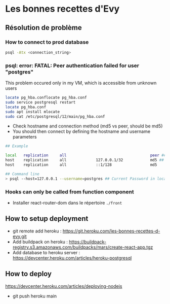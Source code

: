 # Les bonnes recettes d'Evy

## Résolution de problème

### How to connect to prod database

```bash
psql -Atx <connection_string>
```

### psql: error: FATAL:  Peer authentication failed for user "postgres"

This problem occured only in my VM, which is accessible from unknown users

```bash
locate pg_hba.conflocate pg_hba.conf
sudo service postgresql restart
locate pg_hba.conf
sudo apt install mlocate
sudo cat /etc/postgresql/12/main/pg_hba.conf
```

- Check hostname and connection method (md5 vs peer, should be md5)
- You should then connect by defining the hostname and username parameters

```bash
## Example

local   replication     all                                     peer ## NOK
host    replication     all             127.0.0.1/32            md5 ## OK
host    replication     all             ::1/128                 md5

## Command line
> psql --host=127.0.0.1 --username=postgres ## Current Password in local: js4life
```

### Hooks can only be called from function component

- Installer react-router-dom dans le répertoire `./front`

## How to setup deployment

- git remote add heroku : https://git.heroku.com/les-bonnes-recettes-d-evy.git
- Add buildpack on heroku : https://buildpack-registry.s3.amazonaws.com/buildpacks/mars/create-react-app.tgz
- Add database to heroku server : https://devcenter.heroku.com/articles/heroku-postgresql

## How to deploy

https://devcenter.heroku.com/articles/deploying-nodejs

- git push heroku main
